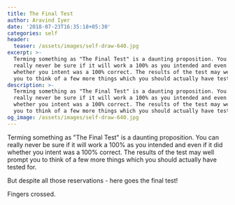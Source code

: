 ```yaml
---
title: The Final Test
author: Aravind Iyer
date: '2018-07-23T16:35:18+05:30'
categories: self
header:
  teaser: /assets/images/self-draw-640.jpg
excerpt: >-
  Terming something as "The Final Test" is a daunting proposition. You can
  really never be sure if it will work a 100% as you intended and even if it did
  whether you intent was a 100% correct. The results of the test may well prompt
  you to think of a few more things which you should actually have tested for.
description: >-
  Terming something as "The Final Test" is a daunting proposition. You can
  really never be sure if it will work a 100% as you intended and even if it did
  whether you intent was a 100% correct. The results of the test may well prompt
  you to think of a few more things which you should actually have tested for.
og_image: /assets/images/self-draw-640.jpg
---
```

Terming something as "The Final Test" is a daunting proposition. You can really never be sure if it will work a 100% as you intended and even if it did whether you intent was a 100% correct. The results of the test may well prompt you to think of a few more things which you should actually have tested for.

But despite all those reservations - here goes the final test!

Fingers crossed.
